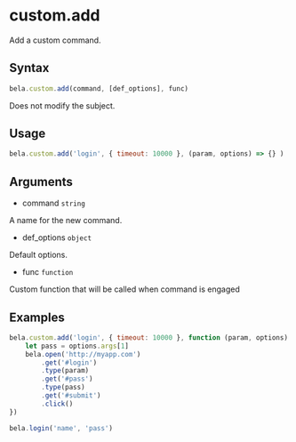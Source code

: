 # custom.add

Add a custom command.

## Syntax

```js
bela.custom.add(command, [def_options], func)
```
Does not modify the subject.

## Usage

```js
bela.custom.add('login', { timeout: 10000 }, (param, options) => {} )
```

## Arguments

- command `string`

A name for the new command.

- def_options `object`

Default options.

- func `function`

Custom function that will be called when command is engaged

## Examples

```js
bela.custom.add('login', { timeout: 10000 }, function (param, options) {
    let pass = options.args[1]
    bela.open('http://myapp.com')
        .get('#login')
        .type(param)
        .get('#pass')
        .type(pass)
        .get('#submit')
        .click()
})

bela.login('name', 'pass')
```